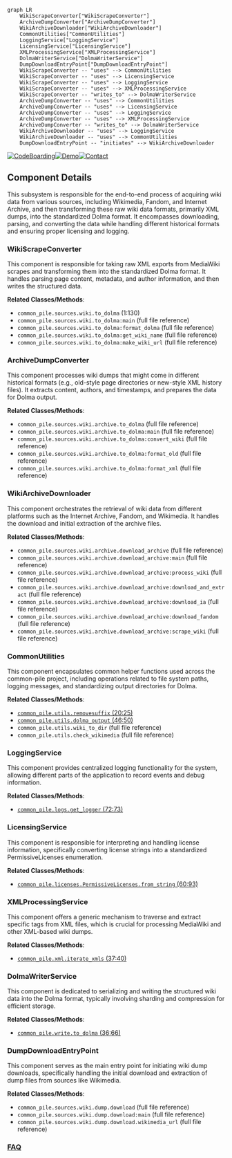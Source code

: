 ```mermaid
graph LR
    WikiScrapeConverter["WikiScrapeConverter"]
    ArchiveDumpConverter["ArchiveDumpConverter"]
    WikiArchiveDownloader["WikiArchiveDownloader"]
    CommonUtilities["CommonUtilities"]
    LoggingService["LoggingService"]
    LicensingService["LicensingService"]
    XMLProcessingService["XMLProcessingService"]
    DolmaWriterService["DolmaWriterService"]
    DumpDownloadEntryPoint["DumpDownloadEntryPoint"]
    WikiScrapeConverter -- "uses" --> CommonUtilities
    WikiScrapeConverter -- "uses" --> LicensingService
    WikiScrapeConverter -- "uses" --> LoggingService
    WikiScrapeConverter -- "uses" --> XMLProcessingService
    WikiScrapeConverter -- "writes_to" --> DolmaWriterService
    ArchiveDumpConverter -- "uses" --> CommonUtilities
    ArchiveDumpConverter -- "uses" --> LicensingService
    ArchiveDumpConverter -- "uses" --> LoggingService
    ArchiveDumpConverter -- "uses" --> XMLProcessingService
    ArchiveDumpConverter -- "writes_to" --> DolmaWriterService
    WikiArchiveDownloader -- "uses" --> LoggingService
    WikiArchiveDownloader -- "uses" --> CommonUtilities
    DumpDownloadEntryPoint -- "initiates" --> WikiArchiveDownloader
```
[![CodeBoarding](https://img.shields.io/badge/Generated%20by-CodeBoarding-9cf?style=flat-square)](https://github.com/CodeBoarding/GeneratedOnBoardings)[![Demo](https://img.shields.io/badge/Try%20our-Demo-blue?style=flat-square)](https://www.codeboarding.org/demo)[![Contact](https://img.shields.io/badge/Contact%20us%20-%20contact@codeboarding.org-lightgrey?style=flat-square)](mailto:contact@codeboarding.org)

## Component Details

This subsystem is responsible for the end-to-end process of acquiring wiki data from various sources, including Wikimedia, Fandom, and Internet Archive, and then transforming these raw wiki data formats, primarily XML dumps, into the standardized Dolma format. It encompasses downloading, parsing, and converting the data while handling different historical formats and ensuring proper licensing and logging.

### WikiScrapeConverter
This component is responsible for taking raw XML exports from MediaWiki scrapes and transforming them into the standardized Dolma format. It handles parsing page content, metadata, and author information, and then writes the structured data.


**Related Classes/Methods**:

- `common_pile.sources.wiki.to_dolma` (1:130)
- `common_pile.sources.wiki.to_dolma:main` (full file reference)
- `common_pile.sources.wiki.to_dolma:format_dolma` (full file reference)
- `common_pile.sources.wiki.to_dolma:get_wiki_name` (full file reference)
- `common_pile.sources.wiki.to_dolma:make_wiki_url` (full file reference)


### ArchiveDumpConverter
This component processes wiki dumps that might come in different historical formats (e.g., old-style page directories or new-style XML history files). It extracts content, authors, and timestamps, and prepares the data for Dolma output.


**Related Classes/Methods**:

- `common_pile.sources.wiki.archive.to_dolma` (full file reference)
- `common_pile.sources.wiki.archive.to_dolma:main` (full file reference)
- `common_pile.sources.wiki.archive.to_dolma:convert_wiki` (full file reference)
- `common_pile.sources.wiki.archive.to_dolma:format_old` (full file reference)
- `common_pile.sources.wiki.archive.to_dolma:format_xml` (full file reference)


### WikiArchiveDownloader
This component orchestrates the retrieval of wiki data from different platforms such as the Internet Archive, Fandom, and Wikimedia. It handles the download and initial extraction of the archive files.


**Related Classes/Methods**:

- `common_pile.sources.wiki.archive.download_archive` (full file reference)
- `common_pile.sources.wiki.archive.download_archive:main` (full file reference)
- `common_pile.sources.wiki.archive.download_archive:process_wiki` (full file reference)
- `common_pile.sources.wiki.archive.download_archive:download_and_extract` (full file reference)
- `common_pile.sources.wiki.archive.download_archive:download_ia` (full file reference)
- `common_pile.sources.wiki.archive.download_archive:download_fandom` (full file reference)
- `common_pile.sources.wiki.archive.download_archive:scrape_wiki` (full file reference)


### CommonUtilities
This component encapsulates common helper functions used across the common-pile project, including operations related to file system paths, logging messages, and standardizing output directories for Dolma.


**Related Classes/Methods**:

- <a href="https://github.com/r-three/common-pile/blob/master/common_pile/utils.py#L20-L25" target="_blank" rel="noopener noreferrer">`common_pile.utils.removesuffix` (20:25)</a>
- <a href="https://github.com/r-three/common-pile/blob/master/common_pile/utils.py#L46-L50" target="_blank" rel="noopener noreferrer">`common_pile.utils.dolma_output` (46:50)</a>
- `common_pile.utils.wiki_to_dir` (full file reference)
- `common_pile.utils.check_wikimedia` (full file reference)


### LoggingService
This component provides centralized logging functionality for the system, allowing different parts of the application to record events and debug information.


**Related Classes/Methods**:

- <a href="https://github.com/r-three/common-pile/blob/master/common_pile/logs.py#L72-L73" target="_blank" rel="noopener noreferrer">`common_pile.logs.get_logger` (72:73)</a>


### LicensingService
This component is responsible for interpreting and handling license information, specifically converting license strings into a standardized PermissiveLicenses enumeration.


**Related Classes/Methods**:

- <a href="https://github.com/r-three/common-pile/blob/master/common_pile/licenses.py#L60-L93" target="_blank" rel="noopener noreferrer">`common_pile.licenses.PermissiveLicenses.from_string` (60:93)</a>


### XMLProcessingService
This component offers a generic mechanism to traverse and extract specific tags from XML files, which is crucial for processing MediaWiki and other XML-based wiki dumps.


**Related Classes/Methods**:

- <a href="https://github.com/r-three/common-pile/blob/master/common_pile/xml.py#L37-L40" target="_blank" rel="noopener noreferrer">`common_pile.xml.iterate_xmls` (37:40)</a>


### DolmaWriterService
This component is dedicated to serializing and writing the structured wiki data into the Dolma format, typically involving sharding and compression for efficient storage.


**Related Classes/Methods**:

- <a href="https://github.com/r-three/common-pile/blob/master/common_pile/write.py#L36-L66" target="_blank" rel="noopener noreferrer">`common_pile.write.to_dolma` (36:66)</a>


### DumpDownloadEntryPoint
This component serves as the main entry point for initiating wiki dump downloads, specifically handling the initial download and extraction of dump files from sources like Wikimedia.


**Related Classes/Methods**:

- `common_pile.sources.wiki.dump.download` (full file reference)
- `common_pile.sources.wiki.dump.download:main` (full file reference)
- `common_pile.sources.wiki.dump.download.wikimedia_url` (full file reference)




### [FAQ](https://github.com/CodeBoarding/GeneratedOnBoardings/tree/main?tab=readme-ov-file#faq)